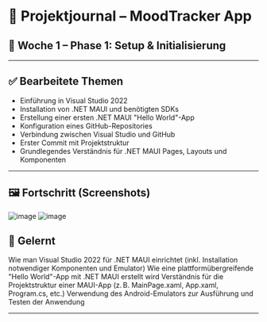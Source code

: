 # 📔 Projektjournal – MoodTracker App

## 📆 Woche 1 – Phase 1: Setup & Initialisierung  


---

## ✅ Bearbeitete Themen

- Einführung in Visual Studio 2022
- Installation von .NET MAUI und benötigten SDKs
- Erstellung einer ersten .NET MAUI "Hello World"-App
- Konfiguration eines GitHub-Repositories
- Verbindung zwischen Visual Studio und GitHub
- Erster Commit mit Projektstruktur
- Grundlegendes Verständnis für .NET MAUI Pages, Layouts und Komponenten

---

## 🖼️ Fortschritt (Screenshots)

![image](https://github.com/user-attachments/assets/56f66ac5-9a2a-494a-ba2d-7d88b9320003)
![image](https://github.com/user-attachments/assets/33b42429-7ede-4307-a719-b283855423cf)


## 🧠 Gelernt

Wie man Visual Studio 2022 für .NET MAUI einrichtet (inkl. Installation notwendiger Komponenten und Emulator)
Wie eine plattformübergreifende "Hello World"-App mit .NET MAUI erstellt wird
Verständnis für die Projektstruktur einer MAUI-App (z. B. MainPage.xaml, App.xaml, Program.cs, etc.)
Verwendung des Android-Emulators zur Ausführung und Testen der Anwendung

---
